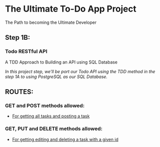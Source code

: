 # The Ultimate To-Do App Project

The Path to becoming the Ultimate Developer

## **Step 1B:**

### Todo RESTful API

A TDD Approach to Building an API using SQL Database

*In this project step, we'll be port our Todo API using the TDD method in the step 1A to using PostgreSQL as our SQL Database.*

## **ROUTES:**

### GET and POST methods allowed:
- [For getting all tasks and posting a task](https://flask-todo-app-api.herokuapp.com/todo/api/v1.0/tasks)
### GET, PUT and DELETE methods allowed:
- [For getting editing and deleting a task with a given id](https://flask-todo-app-api.herokuapp.com/todo/api/v1.0/tasks/1)

